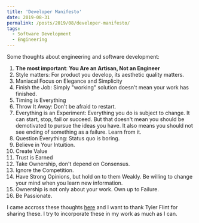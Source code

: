 ```yaml
---
title: 'Developer Manifesto'
date: 2019-08-31
permalink: /posts/2019/08/developer-manifesto/
tags:
  - Software Development
  - Engineering
---
```


Some thoughts about engineering and software development:

1. **The most important**: **You Are an Artisan, Not an Engineer**
2. Style matters: For product you develop, its aesthetic quality matters.
3. Maniacal Focus on Elegance and Simplicity
4. Finish the Job: Simply "working" solution doesn't mean your work has finished.
5. Timing is Everything
6. Throw It Away: Don't be afraid to restart.
7. Everything is an Experiment: Everything you do is subject to change. It can start, stop, fail or succeed. But that doesn't mean you should be demotivated to pursue the ideas you have. It also means you should not see ending of something as a failure. Learn from it.
8. Question Everything: Status quo is boring.
9. Believe in Your Intuition.
10. Create Value
11. Trust is Earned
12. Take Ownership, don't depend on Consensus.
13. Ignore the Competition.
14. Have Strong Opinions, but hold on to them Weakly. Be willing to change your mind when you learn new information.
15. Ownership is not only about your work. Own up to Failure.
16. Be Passionate.


I came accross these thoughts [here](https://content.nanobox.io/the-developer-manifesto/#ampshare=https://content.nanobox.io/the-developer-manifesto/) and I want to thank Tyler Flint for sharing these. I try to incorporate these in my work as much as I can.

